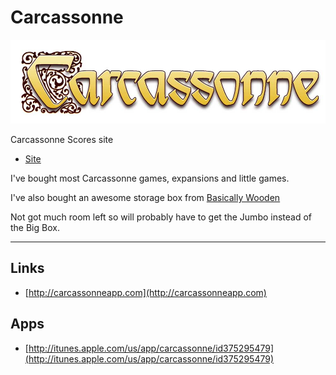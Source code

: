 # Carcassonne

![Carcassonne](images/CarcassonneBanner.jpg "Carcassonne")

Carcassonne Scores site

- [Site](https://alexhedley.github.io/carcassonne/)

I've bought most Carcassonne games, expansions and little games.

I've also bought an awesome storage box from [Basically Wooden](https://www.basicallywooden.co.uk/game-boxes/carcassonne-boxes/)

Not got much room left so will probably have to get the Jumbo instead of the Big Box.

---

## Links

- [http://carcassonneapp.com](http://carcassonneapp.com)

## Apps

- [http://itunes.apple.com/us/app/carcassonne/id375295479](http://itunes.apple.com/us/app/carcassonne/id375295479)
